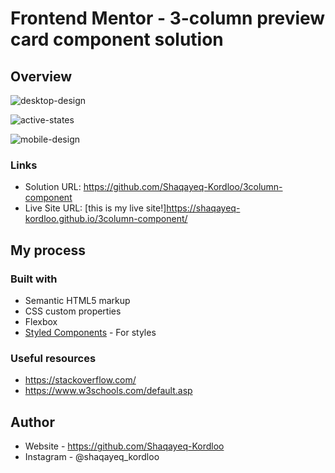 # Frontend Mentor - 3-column preview card component solution


## Overview


![desktop-design](https://user-images.githubusercontent.com/100580688/185734230-655d9786-6955-47dc-b3cd-c4e2d6011104.jpg)

![active-states](https://user-images.githubusercontent.com/100580688/185734213-09f3c7a9-977f-434b-b59f-2a4320e7c39c.jpg)

![mobile-design](https://user-images.githubusercontent.com/100580688/185734241-be999cf1-72ef-47d3-8b54-a04b0ecf16df.jpg)


### Links

- Solution URL: https://github.com/Shaqayeq-Kordloo/3column-component
- Live Site URL: [this is my live site!]https://shaqayeq-kordloo.github.io/3column-component/

## My process

### Built with

- Semantic HTML5 markup
- CSS custom properties
- Flexbox
- [Styled Components](https://styled-components.com/) - For styles


### Useful resources

- https://stackoverflow.com/
- https://www.w3schools.com/default.asp

## Author

- Website - https://github.com/Shaqayeq-Kordloo
- Instagram - @shaqayeq_kordloo


